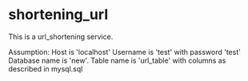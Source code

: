 shortening_url
==============
This is a url_shortening service.

Assumption:
Host is 'localhost'
Username is 'test' with password 'test'
Database name is 'new'.
Table name is 'url_table' with columns as described in mysql.sql
